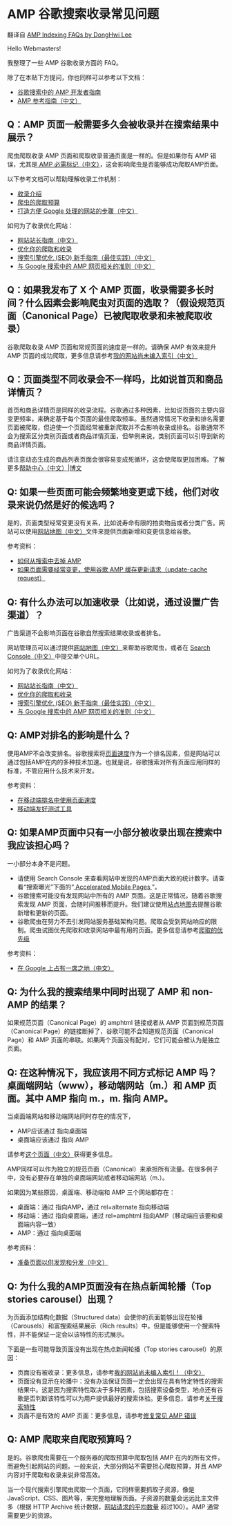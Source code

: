 # AMP 谷歌搜索收录常见问题

翻译自 [AMP Indexing FAQs by DongHwi Lee](https://productforums.google.com/forum/?hl=en#!category-topic/webmasters/Vrgj-a-gtm0)

Hello Webmasters!

我整理了一些 AMP 谷歌收录方面的 FAQ。

除了在本贴下方提问，你也同样可以参考以下文档：

* [谷歌搜索中的 AMP 开发者指南](https://developers.google.com/search/docs/guides/about-amp)
* [AMP 参考指南（中文）](https://www.ampproject.org/zh_cn/)

## Q：AMP 页面一般需要多久会被收录并在搜索结果中展示？

爬虫爬取收录 AMP 页面和爬取收录普通页面是一样的。但是如果你有 AMP 错误，尤其是[ AMP 必需标记（中文）](https://www.ampproject.org/zh_cn/docs/getting_started/create/basic_markup)，这会影响爬虫是否能够成功爬取AMP页面。

以下参考文档可以帮助理解收录工作机制：

* [收录介绍](https://developers.google.com/search/docs/guides/intro-indexing)
* [爬虫的爬取预算](https://webmasters.googleblog.com/2017/01/what-crawl-budget-means-for-googlebot.html)
* [打造方便 Google 处理的网站的步骤（中文）](https://support.google.com/webmasters/answer/40349?hl=zh-Hans)

如何为了收录优化网站：

* [网站站长指南（中文）](https://support.google.com/webmasters/answer/35769?hl=zh-Hans)
* [优化你的爬取和收录](https://webmasters.googleblog.com/2009/08/optimize-your-crawling-indexing.html)
* [搜索引擎优化 \(SEO\) 新手指南（最佳实践）（中文）](https://support.google.com/webmasters/answer/7451184?vid=0-624057219926-1543423419632&hl=zh-Hans)
* [与 Google 搜索中的 AMP 网页相关的准则（中文）](https://support.google.com/webmasters/answer/6340290?hl=zh-Hans)

## Q：如果我发布了 X 个 AMP 页面，收录需要多长时间？什么因素会影响爬虫对页面的选取？（假设规范页面（Canonical Page）已被爬取收录和未被爬取收录）

谷歌爬取收录 AMP 页面和常规页面的速度是一样的。请确保 AMP 有效来提升 AMP 页面的成功爬取，更多信息请参考[我的网站尚未编入索引（中文）](https://support.google.com/webmasters/answer/1050724?hl=zh-Hans&ref_topic=4558960)

## Q：页面类型不同收录会不一样吗，比如说首页和商品详情页？

首页和商品详情页是同样的收录流程。谷歌通过多种因素，比如说页面的主要内容变更频率，来确定基于每个页面的最佳爬取频率。虽然通常情况下收录和排名需要页面被爬取，但迫使一个页面经常被重新爬取并不会影响收录或排名。谷歌通常不会为搜索区分类别页面或者商品详情页面，但举例来说，类别页面可以引导到新的商品详情页面。

请注意动态生成的商品列表页面会很容易变成死循环，这会使爬取更加困难。了解更多[帮助中心（中文）](https://support.google.com/webmasters/answer/76401?hl=zh-Hans)\|[博文](https://webmasters.googleblog.com/2008/08/to-infinity-and-beyond-no.html)

## Q: 如果一些页面可能会频繁地变更或下线，他们对收录来说仍然是好的候选吗？

是的，页面类型经常变更没有关系，比如说寿命有限的拍卖物品或者分类广告。网站可以使用[网站地图（中文）](https://support.google.com/webmasters/answer/183668?hl=zh-Hans)文件来提供页面新增和变更信息给谷歌。

参考资料：

* [如何从搜索中去掉 AMP](https://developers.google.com/search/docs/guides/remove-amp)
* [如果页面需要经常变更，使用谷歌 AMP 缓存更新请求（update-cache request）](https://developers.google.com/amp/cache/update-cache)

## Q: 有什么办法可以加速收录（比如说，通过设置广告渠道）？

广告渠道不会影响页面在谷歌自然搜索结果收录或者排名。

网站管理员可以通过提供[网站地图（中文）](https://support.google.com/webmasters/answer/156184?hl=zh-Hans)来帮助谷歌爬虫，或者在 [Search Console（中文）](https://support.google.com/webmasters/answer/6065812?hl=zh-Hans)中提交单个URL。

如何为了收录优化网站：

* [网站站长指南（中文）](https://support.google.com/webmasters/answer/35769?hl=zh-Hans)
* [优化你的爬取和收录](https://webmasters.googleblog.com/2009/08/optimize-your-crawling-indexing.html)
* [搜索引擎优化 \(SEO\) 新手指南（最佳实践）（中文）](https://support.google.com/webmasters/answer/7451184?hl=zh-Hans)
* [与 Google 搜索中的 AMP 网页相关的准则（中文）](https://support.google.com/webmasters/answer/6340290?hl=zh-Hans)

## Q: AMP对排名的影响是什么？

使用AMP不会改变排名。谷歌搜索将[页面速度](https://webmasters.googleblog.com/2018/01/using-page-speed-in-mobile-search.html)作为一个排名因素，但是网站可以通过包括AMP在内的多种技术加速。也就是说，谷歌搜索对所有页面应用同样的标准，不管应用什么技术来开发。

参考资料：

* [在移动端排名中使用页面速度](https://webmasters.googleblog.com/2018/01/using-page-speed-in-mobile-search.html)
* [移动端友好测试工具](https://search.google.com/test/mobile-friendly)

## Q: 如果AMP页面中只有一小部分被收录出现在搜索中我应该担心吗？

一小部分本身不是问题。

* 请使用 Search Console 来查看网站中发现的AMP页面大致的统计数字。请查看“搜索曝光”下面的“[ Accelerated Mobile Pages ](https://www.google.com/webmasters/tools/accelerated-mobile-pages)”。
* 谷歌搜索可能没有发现网站中所有的 AMP 页面。这是正常情况，随着谷歌搜索发现 AMP 页面，会随时间推移而提升。我们建议使用[站点地图](https://support.google.com/webmasters/answer/156184?hl=zh-Hans)去提醒谷歌新增和更新的页面。
* 谷歌爬虫在努力不去引发网站服务基础架构问题。爬取会受到网站响应的限制。爬虫试图优先爬取和收录网站中最有用的页面。更多信息请参考[爬取的优先级](https://webmasters.googleblog.com/2017/01/what-crawl-budget-means-for-googlebot.html)

参考资料：

* [在 Google 上占有一席之地（中文）](https://support.google.com/webmasters/answer/6259634?hl=zh-Hans)

## Q: 为什么我的搜索结果中同时出现了 AMP 和 non-AMP 的结果？

如果规范页面（Canonical Page）的 amphtml 链接或者从 AMP 页面到规范页面（Canonical Page）的链接断掉了，谷歌可能不会知道规范页面（Canonical Page）和 AMP 页面的串联。如果两个页面没有配对，它们可能会被认为是独立页面。

## Q: 在这种情况下，我应该用不同方式标记 AMP 吗？桌面端网站（www），移动端网站（m.）和 AMP 页面。其中 AMP 指向 m.，m. 指向 AMP。

当桌面端网站和移动端网站同时存在的情况下，

* AMP应该通过  指向桌面端
* 桌面端应该通过  指向 AMP

请参考[这个页面（中文）](https://www.ampproject.org/zh_cn/docs/getting_started/create/prepare_for_discovery)获得更多信息。

AMP同样可以作为独立的规范页面（Canonical）来承担所有流量。在很多例子中，没有必要存在单独的桌面端网站或者移动端网站（m.）。

如果因为某些原因，桌面端、移动端和 AMP 三个网站都存在：

* 桌面端：通过  指向AMP，通过 rel=alternate 指向移动端
* 移动端：通过  指向桌面端，通过 rel=amphtml 指向AMP（移动端应该要和桌面端内容一致）
* AMP：通过  指向桌面端

参考资料：

* [准备页面以供发现和分发（中文）](https://www.ampproject.org/zh_cn/docs/getting_started/create/prepare_for_discovery)

## Q: 为什么我的AMP页面没有在热点新闻轮播（Top stories carousel）出现？

为页面添加结构化数据（Structured data）会使你的页面能够出现在轮播（Carousels）和富搜索结果展示（Rich results）中。但是能够使用一个搜索特性，并不能保证一定会以该特性的形式展示。

下面是一些可能导致页面没有出现在热点新闻轮播（Top stories carousel）的原因：

* 页面没有被收录：更多信息，请参考[我的网站尚未编入索引！（中文）](https://support.google.com/webmasters/answer/1050724?hl=zh-Hans&ref_topic=4558960)
* 页面没有显示在轮播中：没有办法保证页面一定会出现在具有特定特性的搜索结果中。这是因为搜索特性取决于多种因素，包括搜索设备类型，地点还有谷歌是否判断该特性可以为用户提供最好的搜索体验。更多信息，请参考[关于搜索特性](https://developers.google.com/search/docs/guides/search-features)
* 页面不是有效的 AMP 页面：更多信息，请参考[修复常见 AMP 错误](https://developers.google.com/search/docs/guides/validate-amp#fix-common-amp-errors)

## Q: AMP 爬取来自爬取预算吗？

是的。谷歌爬虫需要在一个服务器的爬取预算中爬取包括 AMP 在内的所有文件，而避免引起网站的问题。一般来说，大部分网站不需要担心爬取预算，并且 AMP 内容对于爬取和收录来说非常高效。

当一个现代搜索引擎爬虫爬取一个页面，它同样需要抓取子资源，像是 JavaScript、CSS、图片等，来完整地理解页面。子资源的数量会远远比主文件多（根据 HTTP Archive 统计数据，[网站请求的平均数量](https://httparchive.org/reports/state-of-the-web#bytesTotal&reqTotal) 超过100）。AMP 通常需要更少的资源。

